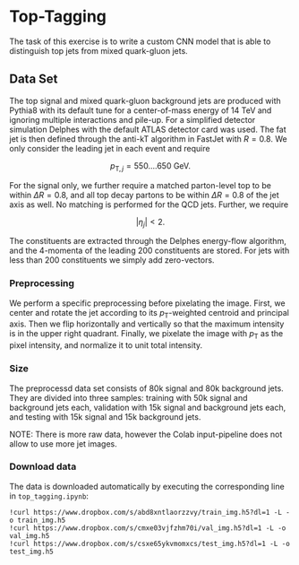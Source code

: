 # Top-Tagging

The task of this exercise is to write a custom CNN model that is able to distinguish top jets from
mixed quark-gluon jets.

## Data Set

The top signal and mixed quark-gluon background jets are produced with Pythia8 with its default tune for a center-of-mass energy of 14 TeV and ignoring multiple interactions and pile-up. For a simplified detector simulation Delphes with the default ATLAS detector card was used. The fat jet is then defined through the anti-kT algorithm in FastJet with $R = 0.8$. We only consider the leading jet in each event and require

$$
p_{\mathrm{T},j} = 550 .... 650\text{ GeV}.
$$

For the signal only, we further require a matched parton-level top to be within $\Delta R = 0.8$, and all top decay partons to be within $\Delta R = 0.8$ of the jet axis as well. No matching is performed for the QCD jets. Further, we require

$$
|\eta_j|<2.
$$

The constituents are extracted through the Delphes energy-flow algorithm, and the 4-momenta of the leading 200 constituents are stored. For jets with less than 200 constituents we simply add zero-vectors.

### Preprocessing

We perform a specific preprocessing before pixelating the image. First, we center and rotate the jet according to its $p_\mathrm{T}$-weighted centroid and principal axis. Then we flip horizontally and vertically so that the maximum intensity is in the upper right quadrant. Finally, we pixelate the image with $p_\mathrm{T}$ as the pixel intensity, and normalize it to unit total intensity.

### Size

The preprocessd data set consists of 80k signal and 80k background jets. They are divided into three samples: training with 50k signal and background jets each, validation with 15k signal and background jets each, and testing with 15k signal and 15k background jets.

NOTE: There is more raw data, however the Colab input-pipeline does not allow to use more jet images.

### Download data

The data is downloaded automatically by executing the corresponding line in `top_tagging.ipynb`:

```Jupyter Notebook
!curl https://www.dropbox.com/s/abd8xntlaorzzvy/train_img.h5?dl=1 -L -o train_img.h5
!curl https://www.dropbox.com/s/cmxe03vjfzhm70i/val_img.h5?dl=1 -L -o val_img.h5
!curl https://www.dropbox.com/s/csxe65ykvmomxcs/test_img.h5?dl=1 -L -o test_img.h5
```

